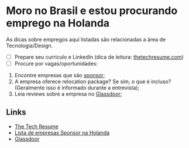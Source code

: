 # Moro no Brasil e estou procurando emprego na Holanda

As dicas sobre empregos aqui listadas são relacionadas a área de Tecnologia/Design. 

- [ ] Prepare seu currículo e LinkedIn (dica de leitura: [thetechresume.com](https://thetechresume.com/))
- [ ] Procure por vagas/oportunidades:

1. Encontre empresas que são [sponsor](https://ind.nl/en/Pages/public-register-recognised-sponsors.aspx);
2. A empresa oferece relocation package? Se sim, o que é incluso? (Geralmente isso é informado durante a entrevista);
3. Leia reviews sobre a empresa no [Glassdoor](https://www.glassdoor.nl/index.htm?countryRedirect=true);


## Links

- [The Tech Resume](https://thetechresume.com/)
- [Lista de empresas Sponsor na Holanda](https://ind.nl/en/Pages/public-register-recognised-sponsors.aspx)
- [Glassdoor](https://www.glassdoor.nl/index.htm?countryRedirect=true)

